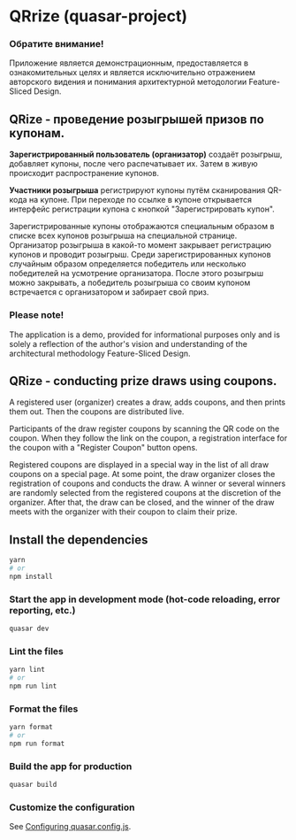 # QRrize (quasar-project)

### **Обратите внимание!**
Приложение является демонстрационным, предоставляется в ознакомительных целях и является исключительно отражением авторского видения и понимания архитектурной методологии Feature-Sliced Design.

## QRize - проведение розыгрышей призов по купонам.

**Зарегистрированный пользователь (организатор)** создаёт розыгрыш, добавляет купоны, после чего распечатывает их.
Затем в живую происходит распространение купонов.

**Участники розыгрыша** регистрируют купоны путём сканирования QR-кода на купоне. При переходе по ссылке в купоне открывается интерфейс регистрации купона с кнопкой "Зарегистрировать купон".

Зарегистрированные купоны отображаются специальным образом в списке всех купонов розыгрыша на специальной странице.
Организатор розыгрыша в какой-то момент закрывает регистрацию купонов и проводит розыгрыш. Среди зарегистрированных купонов случайным образом определяется победитель или несколько победителей на усмотрение организатора. После этого розыгрыш можно закрывать, а победитель розыгрыша со своим купоном встречается с организатором и забирает свой приз.

### Please note!
The application is a demo, provided for informational purposes only and is solely a reflection of the author's vision and understanding of the architectural methodology Feature-Sliced Design.

## QRize - conducting prize draws using coupons.

A registered user (organizer) creates a draw, adds coupons, and then prints them out.
Then the coupons are distributed live.

Participants of the draw register coupons by scanning the QR code on the coupon. When they follow the link on the coupon, a registration interface for the coupon with a "Register Coupon" button opens.

Registered coupons are displayed in a special way in the list of all draw coupons on a special page.
At some point, the draw organizer closes the registration of coupons and conducts the draw. A winner or several winners are randomly selected from the registered coupons at the discretion of the organizer. After that, the draw can be closed, and the winner of the draw meets with the organizer with their coupon to claim their prize.


## Install the dependencies

```bash
yarn
# or
npm install
```

### Start the app in development mode (hot-code reloading, error reporting, etc.)

```bash
quasar dev
```

### Lint the files

```bash
yarn lint
# or
npm run lint
```

### Format the files

```bash
yarn format
# or
npm run format
```

### Build the app for production

```bash
quasar build
```

### Customize the configuration

See [Configuring quasar.config.js](https://v2.quasar.dev/quasar-cli-vite/quasar-config-js).
